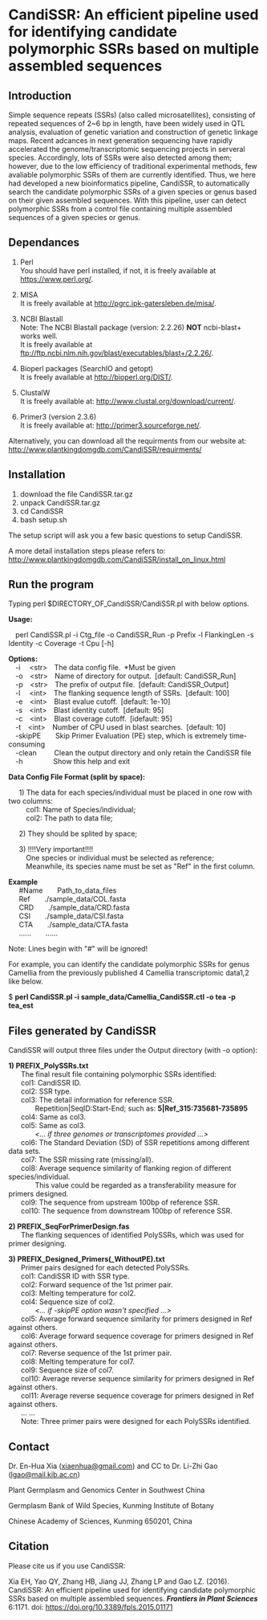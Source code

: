 CandiSSR: An efficient pipeline used for identifying candidate polymorphic SSRs based on multiple assembled sequences
=========

Introduction
------------
Simple sequence repeats (SSRs) (also called microsatellites), consisting of repeated sequences of 2~6 bp in length, have been widely used in QTL analysis, evaluation of genetic variation and construction of genetic linkage maps. Recent adcances in next generation sequencing have rapidly accelerated the genome/transcriptomic sequencing projects in serveral species. Accordingly, lots of SSRs were also detected among them; however, due to the low efficiency of traditional experimental methods, few avaliable polymorphic SSRs of them are currently identified. Thus, we here had developed a new bioinformatics pipeline, CandiSSR, to automatically search the candidate polymorphic SSRs of a given species or genus based on their given assembled sequences. With this pipeline, user can detect polymorphic SSRs from a control file containing multiple assembled sequences of a given species or genus.

Dependances
-------------------------------
 1) Perl</br>
    You should have perl installed, if not, it is freely available at https://www.perl.org/.

 2) MISA</br>
    It is freely available at http://pgrc.ipk-gatersleben.de/misa/.

 3) NCBI Blastall</br>
    Note: The NCBI Blastall package (version: 2.2.26) <b>NOT</b> ncbi-blast+ works well.</br>
    It is freely available at ftp://ftp.ncbi.nlm.nih.gov/blast/executables/blast+/2.2.26/.

 4) Bioperl packages (SearchIO and getopt)</br>
    It is freely available at http://bioperl.org/DIST/.

 5) ClustalW</br>
    It is freely available at: http://www.clustal.org/download/current/.

 6) Primer3 (version 2.3.6)</br>
    It is freely available at: http://primer3.sourceforge.net/.

Alternatively, you can download all the requirments from our website at: http://www.plantkingdomgdb.com/CandiSSR/requirments/

Installation
------------
 1) download the file CandiSSR.tar.gz
 2) unpack CandiSSR.tar.gz
 3) cd CandiSSR
 4) bash setup.sh
 
 The setup script will ask you a few basic questions to setup CandiSSR.

A more detail installation steps please refers to: http://www.plantkingdomgdb.com/CandiSSR/install_on_linux.html

Run the program
---------------
Typing perl $DIRECTORY_OF_CandiSSR/CandiSSR.pl with below options.

<b>Usage:</b>

&emsp;perl CandiSSR.pl -i Ctg_file -o CandiSSR_Run -p Prefix -l FlankingLen -s Identity -c Coverage -t Cpu [-h]

<b>Options:</b></br>
&emsp;-i&emsp;&nbsp;\<str\>&emsp;The data config file.&ensp;*Must be given</br>
&emsp;-o&emsp;\<str\>&emsp;Name of directory for output.&ensp;\[default: CandiSSR_Run\]</br>
&emsp;-p&emsp;\<str\>&emsp;The prefix of output file.&ensp;\[default: CandiSSR_Output\]</br>
&emsp;-l&emsp;&nbsp;\<int\>&emsp;The flanking sequence length of SSRs.&ensp;\[default: 100\]</br>
&emsp;-e&emsp;\<int\>&emsp;Blast evalue cutoff.&ensp;\[default: 1e-10\]</br>
&emsp;-s&emsp;\<int\>&emsp;Blast identity cutoff.&ensp;\[default: 95\]</br>
&emsp;-c&emsp;\<int\>&emsp;Blast coverage cutoff.&ensp;\[idefault: 95\]</br>
&emsp;-t&emsp;\<int\>&emsp;Number of CPU used in blast searches.&ensp;\[default: 10\]</br>
&emsp;-skipPE&emsp;&ensp;&nbsp;&nbsp;Skip Primer Evaluation (PE) step, which is extremely time-consuming</br>
&emsp;-clean&emsp;&emsp;&ensp;Clean the output directory and only retain the CandiSSR file</br>
&emsp;-h&emsp;&emsp;&emsp;&ensp;&nbsp;&nbsp;&nbsp;Show this help and exit</br>

<b>Data Config File Format (split by space):</b>

&emsp;&ensp;1\) The data for each species/individual must be placed in one row with two columns: </br>
&emsp;&emsp;&ensp;col1: Name of Species/individual; </br>
&emsp;&emsp;&ensp;col2: The path to data file; </br>

&emsp;&ensp;2\) They should be splited by space; </br>

&emsp;&ensp;3\) !!!!Very important!!!! </br>
&emsp;&emsp;&ensp;One species or individual must be selected as reference;</br> 
&emsp;&emsp;&ensp;Meanwhile, its species name must be set as "Ref" in the first column.</br>

<b>Example</b> </br>
&emsp;&ensp;#Name &emsp;&ensp; Path_to_data_files</br> 
&emsp;&ensp;Ref &emsp;&ensp; ./sample_data/COL.fasta </br>
&emsp;&ensp;CRD &emsp;&ensp; ./sample_data/CRD.fasta </br>
&emsp;&ensp;CSI &emsp;&ensp; ./sample_data/CSI.fasta </br>
&emsp;&ensp;CTA &emsp;&ensp; ./sample_data/CTA.fasta </br>
&emsp;&ensp;...... &emsp;&ensp; ......
    
 Note: Lines begin with "#" will be ignored! 

For example, you can identify the candidate polymorphic SSRs for genus Camellia from the previously published 4 Camellia transcriptomic data1,2 like below. 

$ <b>perl CandiSSR.pl -i sample_data/Camellia_CandiSSR.ctl -o tea -p tea_est </b> 

Files generated by CandiSSR
---------------------------
CandiSSR will output three files under the Output directory (with -o option):

<b>1\) PREFIX_PolySSRs.txt</b></br> 
&emsp;&ensp; The final result file containing polymorphic SSRs identified:</br>
&emsp;&ensp; col1: CandiSSR ID.</br>
&emsp;&ensp; col2: SSR type.</br>
&emsp;&ensp; col3: The detail information for reference SSR. </br>
&emsp;&ensp;&emsp;&ensp;&ensp;       Repetition|SeqID:Start-End; such as: <b>5|Ref_315:735681-735895</b></br>
&emsp;&ensp; col4: Same as col3.</br>
&emsp;&ensp; col5: Same as col3.</br>
&emsp;&ensp;&emsp;&ensp;&ensp;          <i><... if three genomes or transcriptomes provided ...></i></br>
&emsp;&ensp; col6: The Standard Deviation (SD) of SSR repetitions among different data sets.</br>
&emsp;&ensp; col7: The SSR missing rate (missing/all).</br>
&emsp;&ensp; col8: Average sequence similarity of flanking region of different species/individual.</br>
&emsp;&ensp;&emsp;&ensp;&ensp;          This value could be regarded as a transferability measure for primers designed.</br>
&emsp;&ensp; col9: The sequence from upstream 100bp of reference SSR. </br>
&emsp;&ensp; col10: The sequence from downstream 100bp of reference SSR.</br>

<b>2\) PREFIX_SeqForPrimerDesign.fas</b> </br>
&emsp;&ensp; The flanking sequences of identified PolySSRs, which was used for primer designing.</br>

<b>3\) PREFIX_Designed_Primers(_WithoutPE).txt</b> </br>
&emsp;&ensp; Primer pairs designed for each detected PolySSRs. </br>
&emsp;&ensp; col1: CandiSSR ID with SSR type.</br>
&emsp;&ensp; col2: Forward sequence of the 1st primer pair.</br>
&emsp;&ensp; col3: Melting temperature for col2. </br>
&emsp;&ensp; col4: Sequence size of col2.</br>
&emsp;&ensp;&emsp;&ensp;&ensp;          <i><... if -skipPE option wasn't specified ...></i></br>
&emsp;&ensp; col5: Average forward sequence similarity for primers designed in Ref against others.</br>
&emsp;&ensp; col6: Average forward sequence coverage for primers designed in Ref against others.</br>
&emsp;&ensp; col7: Reverse sequence of the 1st primer pair.</br>
&emsp;&ensp; col8: Melting temperature for col7. </br>
&emsp;&ensp; col9: Sequence size of col7.</br>
&emsp;&ensp; col10: Average reverse sequence similarity for primers designed in Ref against others.</br>
&emsp;&ensp; col11: Average reverse sequence coverage for primers designed in Ref against others.</br>
&emsp;&ensp; ... ...</br>
&emsp;&ensp; Note: Three primer pairs were designed for each PolySSRs identified. </br>

Contact
-------
Dr. En-Hua Xia (xiaenhua@gmail.com) and CC to Dr. Li-Zhi Gao (lgao@mail.kib.ac.cn)

Plant Germplasm and Genomics Center in Southwest China

Germplasm Bank of Wild Species, Kunming Institute of Botany

Chinese Academy of Sciences, Kunming 650201, China

Citation
--------
Please cite us if you use CandiSSR:

Xia EH, Yao QY, Zhang HB, Jiang JJ, Zhang LP and Gao LZ. (2016). CandiSSR: An efficient pipeline used for identifying candidate polymorphic SSRs based on multiple assembled sequences. <b><i>Frontiers in Plant Sciences</i></b> 6:1171. doi: https://doi.org/10.3389/fpls.2015.01171
